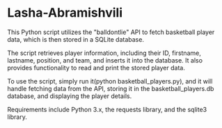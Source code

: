 # Lasha-Abramishvili

This Python script utilizes the "balldontlie" API to fetch basketball player data, which is then stored in a SQLite database.

The script retrieves player information, including their ID, firstname, lastname, position, and team, and inserts it into the database. It also provides functionality to read and print the stored player data.

To use the script, simply run it(python basketball_players.py), and it will handle fetching data from the API, storing it in the basketball_players.db database, and displaying the player details.

Requirements include Python 3.x, the requests library, and the sqlite3 library.





